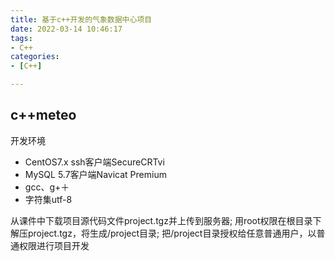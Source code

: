 ```yaml
---
title: 基于c++开发的气象数据中心项目
date: 2022-03-14 10:46:17
tags:
- C++
categories:
- [C++]

---
```


##  c++meteo

开发环境

* CentOS7.x   ssh客户端SecureCRTvi
* MySQL 5.7客户端Navicat Premium
* gcc、g+＋
* 字符集utf-8





从课件中下载项目源代码文件project.tgz并上传到服务器;
用root权限在根目录下解压project.tgz，将生成/project目录;
把/project目录授权给任意普通用户，以普通权限进行项目开发